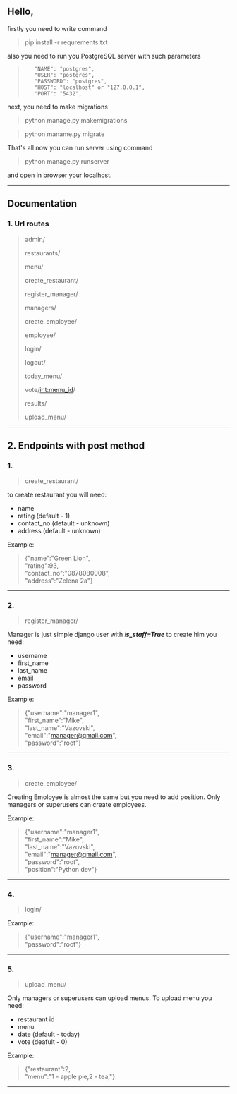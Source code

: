 Hello,
---
firstly you need to write command
> pip install -r requrements.txt

also you need to run you PostgreSQL server with such parameters
>        "NAME": "postgres",
>        "USER": "postgres",
>        "PASSWORD": "postgres",
>        "HOST": "localhost" or "127.0.0.1",
>        "PORT": "5432",

next, you need to make migrations
> python manage.py makemigrations

> python maname.py migrate


That's all now you can run server using command
> python manage.py runserver

and open in browser your localhost.

---

## Documentation

### 1. Url routes

> admin/
>
> restaurants/
>
>menu/
>
>create_restaurant/
>
>register_manager/
>
>managers/
>
>create_employee/
>
>employee/
>
>login/
>
>logout/
>
>today_menu/
>
>vote/<int:menu_id>/
>
>results/
>
>upload_menu/
___

## 2. Endpoints with post method

### 1.

> create_restaurant/

to create restaurant you will need:

- name
- rating (default - 1)
- contact_no (default - unknown)
- address (default - unknown)

Example:
> {"name":"Green Lion",<br>
> "rating":93,<br>
> "contact_no":"0878080008",<br>
> "address":"Zelena 2a"}
___

### 2.

> register_manager/

Manager is just simple django user with _i**s_staff=True**_
to create him you need:

- username
- first_name
- last_name
- email
- password

Example:
> {"username":"manager1",<br>
> "first_name":"Mike",<br>
> "last_name":"Vazovski",<br>
> "email":"manager@gmail.com",<br>
> "password":"root"}
___

### 3.

> create_employee/

Creating Emoloyee is almost the same but you need to add position. Only managers or superusers can create employees.

Example:
> {"username":"manager1",<br>
> "first_name":"Mike",<br>
> "last_name":"Vazovski",<br>
> "email":"manager@gmail.com",<br>
> "password":"root",<br>
> "position":"Python dev"}
___

### 4.

> login/

Example:
> {"username":"manager1",<br>
> "password":"root"}
___

### 5.

> upload_menu/

Only managers or superusers can upload menus.
To upload menu you need:

- restaurant id 
- menu 
- date (default - today)
- vote (deafult - 0)

Example:
>{"restaurant":2,<br>
> "menu":"1 - apple pie,2 - tea,"}
___





